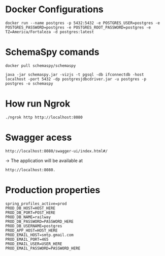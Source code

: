 # Docker Configurations
```
docker run --name postgres -p 5432:5432 -e POSTGRES_USER=postgres -e POSTGRES_PASSWORD=postgres -e POSTGRES_ROOT_PASSWORD=postgres -e TZ=America/Fortaleza -d postgres:latest
```

# SchemaSpy comands

```
docker pull schemaspy/schemaspy
```
```
java -jar schemaspy.jar -vizjs -t pgsql -db ifconnectdb -host localhost -port 5432 -dp postgresjdbcdriver.jar -u postgres -p postgres -o schemaspy
```

# How run Ngrok

```
./ngrok http http://localhost:8080
```

# Swagger acess

```
http://localhost:8080/swagger-ui/index.html#/
```
-> The application will be available at
```
http://localhost:8080.
```

# Production properties

```properties
spring_profiles_active=prod
PROD_DB_HOST=HOST_HERE
PROD_DB_PORT=POST_HERE
PROD_DB_NAME=railway
PROD_DB_PASSWORD=PASSWORD_HERE
PROD_DB_USERNAME=postgres
PROD_APP_HOST=HOST_HERE
PROD_EMAIL_HOST=smtp.gmail.com
PROD_EMAIL_PORT=465
PROD_EMAIL_USER=USER_HERE
PROD_EMAIL_PASSWORD=PASSWORD_HERE
```

